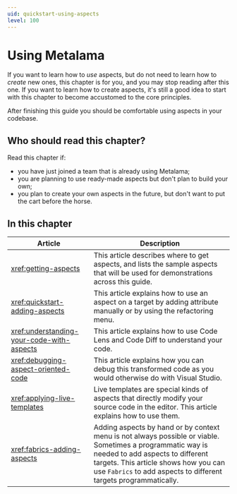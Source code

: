 ```yaml
---
uid: quickstart-using-aspects
level: 100
---
```


# Using Metalama

If you want to learn how to _use_ aspects, but do not need to learn how to _create_ new ones, this chapter is for you, and you may stop reading after this one. If you want to learn how to create aspects, it's still a good idea to start with this chapter to become accustomed to the core principles.

After finishing this guide you should be comfortable using aspects in your codebase.

## Who should read this chapter?

Read this chapter if:

* you have  just joined a team that is already using Metalama;
* you are planning to use ready-made aspects but don't plan to build your own;
* you plan to create your own aspects in the future, but don't want to put the cart before the horse.


## In this chapter

|Article | Description
|--------|-------------
|<xref:getting-aspects> | This article describes where to get aspects, and lists the sample aspects that will be used for demonstrations across this guide.
|<xref:quickstart-adding-aspects> | This article explains how to use an aspect on a target by adding attribute manually or by using the refactoring menu.
|<xref:understanding-your-code-with-aspects>| This article explains how to use Code Lens and Code Diff to understand your code.
|<xref:debugging-aspect-oriented-code> | This article explains how you can debug this transformed code as you would otherwise do with Visual Studio.
|<xref:applying-live-templates> | Live templates are special kinds of aspects that directly modify your source code in the editor. This article explains how to use them.
|<xref:fabrics-adding-aspects>| Adding aspects by hand or by context menu is not always possible or viable. Sometimes a programmatic way is needed to add aspects to different targets. This article shows how you can use `Fabrics` to add aspects to different targets programmatically.

